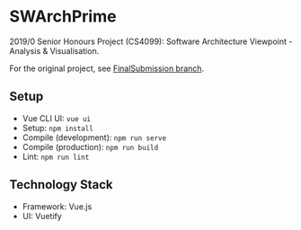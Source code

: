 # SWArchPrime

2019/0 Senior Honours Project (CS4099): Software Architecture Viewpoint - Analysis & Visualisation.

For the original project, see [FinalSubmission branch](https://github.com/El15ande/CS4099_SWArchPrime/tree/FinalSubmission).

## Setup

- Vue CLI UI: `vue ui`
- Setup: `npm install`
- Compile (development): `npm run serve`
- Compile (production): `npm run build`
- Lint: `npm run lint`

## Technology Stack

- Framework: Vue.js
- UI: Vuetify
